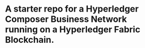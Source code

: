 # A starter repo for a Hyperledger Composer Business Network running on a Hyperledger Fabric Blockchain.